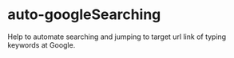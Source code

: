# auto-googleSearching
Help to automate searching and jumping to target url link of typing keywords at Google.
